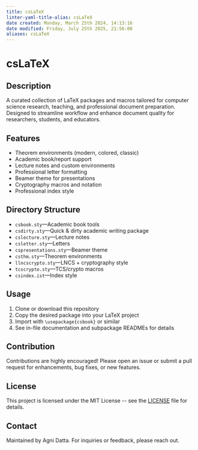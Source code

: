 ```yaml
---
title: csLaTeX
linter-yaml-title-alias: csLaTeX
date created: Monday, March 25th 2024, 14:13:16
date modified: Friday, July 25th 2025, 21:56:08
aliases: csLaTeX
---
```


# csLaTeX

## Description

A curated collection of LaTeX packages and macros tailored for computer science research, teaching, and professional document preparation. Designed to streamline workflow and enhance document quality for researchers, students, and educators.

## Features

- Theorem environments (modern, colored, classic)
- Academic book/report support
- Lecture notes and custom environments
- Professional letter formatting
- Beamer theme for presentations
- Cryptography macros and notation
- Professional index style

## Directory Structure

- `csbook.sty`—Academic book tools
- `csdirty.sty`—Quick & dirty academic writing package
- `cslecture.sty`—Lecture notes
- `csletter.sty`—Letters
- `cspresentations.sty`—Beamer theme
- `csthm.sty`—Theorem environments
- `llncscrypto.sty`—LNCS + cryptography style
- `tcscrypto.sty`—TCS/crypto macros
- `csindex.ist`—Index style

## Usage

1. Clone or download this repository
2. Copy the desired package into your LaTeX project
3. Import with `\usepackage{csbook}` or similar
4. See in-file documentation and subpackage READMEs for details

## Contribution

Contributions are highly encouraged! Please open an issue or submit a pull request for enhancements, bug fixes, or new features.

## License

This project is licensed under the MIT License -- see the [LICENSE](LICENSE) file for details.

## Contact

Maintained by Agni Datta. For inquiries or feedback, please reach out.
